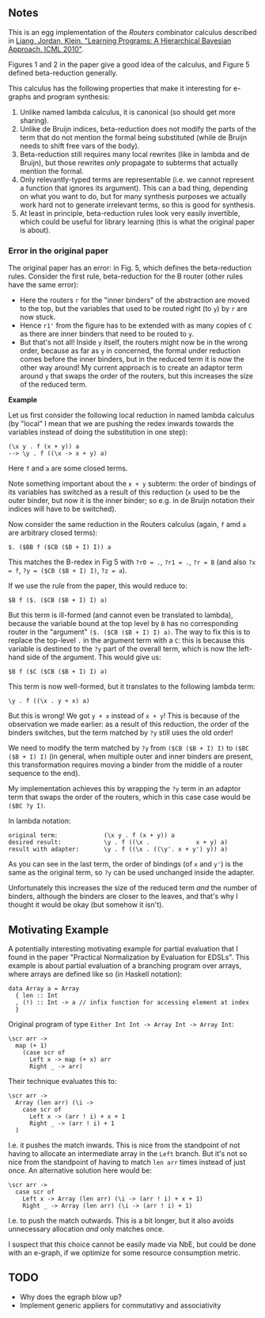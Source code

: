## Notes

This is an egg implementation of the *Routers* combinator calculus
described in [Liang, Jordan, Klein. "Learning Programs: A Hierarchical Bayesian Approach. ICML 2010"](https://people.eecs.berkeley.edu/~jordan/papers/liang-jordan-klein-icml10.pdf).

Figures 1 and 2 in the paper give a good idea of the calculus, and Figure 5 defined beta-reduction generally.

This calculus has the following properties that make it interesting for e-graphs and program synthesis:

1. Unlike named lambda calculus, it is canonical (so should get more sharing).
2. Unlike de Bruijn indices, beta-reduction does not modify the parts of the term that do not mention the formal being substituted (while de Bruijn needs to shift free vars of the body).
3. Beta-reduction still requires many local rewrites (like in lambda and de Bruijn), but those rewrites *only* propagate to subterms that actually mention the formal.
4. Only relevantly-typed terms are representable (i.e. we cannot represent a function that ignores its argument). This can a bad thing, depending on what you want to do, but for many synthesis purposes we actually work hard not to generate irrelevant terms, so this is good for synthesis.
5. At least in principle, beta-reduction rules look very easily invertible, which could be useful for library learning (this is what the original paper is about).

### Error in the original paper

The original paper has an error: in Fig. 5, which defines the beta-reduction rules. 
Consider the first rule, beta-reduction for the B router (other rules have the same error):

- Here the routers `r` for the "inner binders" of the abstraction are moved to the top, 
  but the variables that used to be routed right (to `y`) by `r` are now stuck.
- Hence `r1'` from the figure has to be extended with as many copies of `C` as there are inner binders that need to be routed to `y`.
- But that's not all! Inside `y` itself, the routers might now be in the wrong order,
  because as far as `y` in concerned, the formal under reduction comes before the inner binders,
  but in the reduced term it is now the other way around!
  My current approach is to create an adaptor term around `y` that swaps the order of the routers, but this increases the size of the reduced term.

**Example**

Let us first consider the following local reduction in named lambda calculus
(by "local" I mean that we are pushing the redex inwards towards the variables instead of doing the substitution in one step):

```
(\x y . f (x + y)) a
--> \y . f ((\x -> x + y) a)
```

Here `f` and `a` are some closed terms.

Note something important about the `x + y` subterm:
the order of bindings of its variables has switched as a result of this reduction
(`x` used to be the outer binder, but now it is the inner binder; so e.g. in de Bruijn notation their indices will have to be switched).


Now consider the same reduction in the Routers calculus (again, `f` amd `a` are arbitrary closed terms):

```
$. ($BB f ($CB ($B + I) I)) a
```

This matches the B-redex in Fig 5 with `?r0 = .`, `?r1 = .`, `?r = B`
(and also `?x = f`, `?y = ($CB ($B + I) I)`, `?z = a`).

If we use the rule from the paper, this would reduce to:

```
$B f ($. ($CB ($B + I) I) a)
```

But this term is ill-formed (and cannot even be translated to lambda), 
because the variable bound at the top level by `B` has no corresponding router in the "argument" `($. ($CB ($B + I) I) a)`.
The way to fix this is to replace the top-level `.` in the argument term with a `C`:
this is because this variable is destined to the `?y` part of the overall term,
which is now the left-hand side of the argument.
This would give us:

```
$B f ($C ($CB ($B + I) I) a)
```

This term is now well-formed, but it translates to the following lambda term:

```
\y . f ((\x . y + x) a)
```

But this is wrong! We got `y + x` instead of `x + y`!
This is because of the observation we made earlier: as a result of this reduction,
the order of the binders switches, but the term matched by `?y` still uses the old order!

We need to modify the term matched by `?y` from `($CB ($B + I) I)` to `($BC ($B + I) I)`
(in general, when multiple outer and inner binders are present, 
this transformation requires moving a binder from the middle of a router sequence to the end).

My implementation achieves this by wrapping the `?y` term in an adaptor term that swaps the order of the routers,
which in this case case would be `($BC ?y I)`.

In lambda notation:

```
original term:             (\x y . f (x + y)) a
desired result:            \y . f ((\x .             x + y) a)
result with adapter:       \y . f ((\x . ((\y'. x + y') y)) a)
```

As you can see in the last term, the order of bindings (of `x` and `y'`) is the same as the original term,
so `?y` can be used unchanged inside the adapter.

Unfortunately this increases the size of the reduced term *and* the number of binders,
although the binders are closer to the leaves, and that's why I thought it would be okay
(but somehow it isn't).

## Motivating Example

A potentially interesting motivating example for partial evaluation that I found in the paper "Practical Normalization by Evaluation for EDSLs".
This example is about partial evaluation of a branching program over arrays, where arrays are defined like so (in Haskell notation):

```
data Array a = Array
  { len :: Int
  , (!) :: Int -> a // infix function for accessing element at index
  }
```

Original program of type `Either Int Int -> Array Int -> Array Int`:

```
\scr arr ->
  map (+ 1) 
    (case scr of
      Left x -> map (+ x) arr
      Right _ -> arr)
```

Their technique evaluates this to:

```
\scr arr ->
  Array (len arr) (\i ->
    case scr of
      Left x -> (arr ! i) + x + 1
      Right _ -> (arr ! i) + 1
  )
```

I.e. it pushes the match inwards. This is nice from the standpoint of not having to allocate an intermediate array in the `Left` branch. But it's not so nice from the standpoint of having to match `len arr` times instead of just once. An alternative solution here would be:

```
\scr arr ->
  case scr of
    Left x -> Array (len arr) (\i -> (arr ! i) + x + 1)
    Right _ -> Array (len arr) (\i -> (arr ! i) + 1)
```

I.e. to push the match outwards. This is a bit longer, but it also avoids unnecessary allocation *and* only matches once.

I suspect that this choice cannot be easily made via NbE, but could be done with an e-graph, if we optimize for some resource consumption metric.

## TODO

- Why does the egraph blow up?
- Implement generic appliers for commutativy and associativity
